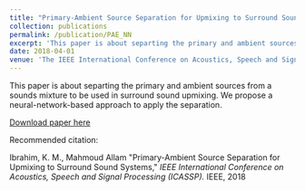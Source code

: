 ```yaml
---
title: "Primary-Ambient Source Separation for Upmixing to Surround Sound Systems"
collection: publications
permalink: /publication/PAE_NN
excerpt: 'This paper is about separting the primary and ambient sources from a sounds mixture to be used in surround sound upmixing. We propose a neural-network-based approach to apply the separation'
date: 2018-04-01
venue: 'The IEEE International Conference on Acoustics, Speech and Signal Processing (ICASSP)'
---
```

This paper is about separting the primary and ambient sources from a sounds mixture to be used in surround sound upmixing. We propose a neural-network-based approach to apply the separation.

[Download paper here](https://ieeexplore.ieee.org/abstract/document/8461459)

Recommended citation: 

Ibrahim, K. M., Mahmoud Allam "Primary-Ambient Source Separation for Upmixing to Surround Sound Systems," <i>IEEE International Conference on Acoustics, Speech and Signal Processing (ICASSP). </i> IEEE, 2018
